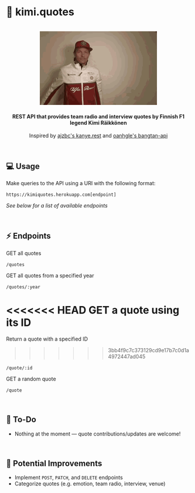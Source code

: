 # :checkered_flag: kimi.quotes

<br />
<div align=center>
    <img src='kimi.gif' width=320 height=201 />
</div>

<h4 align=center>
    REST API that provides team radio and interview quotes by Finnish F1 legend Kimi Räikkönen
</h4>

<p align=center>
	Inspired by <a href=https://github.com/ajzbc/kanye.rest>ajzbc's kanye.rest</a> and <a href=https://github.com/oanhgle/bangtan-api>oanhgle's bangtan-api</a>
</p>
<br />

## :computer: Usage
Make queries to the API using a URI with the following format:
```
https://kimiquotes.herokuapp.com[endpoint]
```
<p><em>See below for a list of available endpoints</em></p>
<br />

## :zap: Endpoints
GET all quotes
```
/quotes
```
GET all quotes from a specified year
```
/quotes/:year
```
<<<<<<< HEAD
GET a quote using its ID
=======
Return a quote with a specified ID
>>>>>>> 3bb4f9c7c373129cd9e17b7c0d1a4972447ad045
```
/quote/:id
```
GET a random quote
```
/quote
```
<br />

## :memo: To-Do
 - Nothing at the moment — quote contributions/updates are welcome!
<br />

## :star2: Potential Improvements
 - Implement `POST`, `PATCH`, and `DELETE` endpoints
 - Categorize quotes (e.g. emotion, team radio, interview, venue)
<br />
